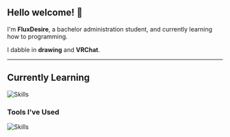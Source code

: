 ## Hello welcome! 👋
I'm **FluxDesire**, a bachelor administration student, and currently learning how to programming.

I dabble in **drawing** and **VRChat**.

---

## Currently Learning
![Skills](https://skillicons.dev/icons?i=py,arduino,vscode)

### Tools I've Used
![Skills](https://skillicons.dev/icons?=notion,obsidian)
<!--
**FluxDesire/FluxDesire** is a ✨ _special_ ✨ repository because its `README.md` (this file) appears on your GitHub profile.

Here are some ideas to get you started:

- 🔭 I’m currently working on ...
- 🌱 I’m currently learning ...
- 👯 I’m looking to collaborate on ...
- 🤔 I’m looking for help with ...
- 💬 Ask me about ...
- 📫 How to reach me: ...
- 😄 Pronouns: ...
- ⚡ Fun fact: ...
-->
